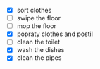 - [x] sort clothes
- [ ] swipe the floor
- [ ] mop the floor
- [x] popraty clothes and postil
- [ ] clean the toilet
- [x] wash the dishes
- [x] clean the pipes